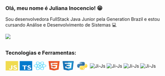 ### Olá, meu nome é Juliana Inocencio! 😁

Sou desenvolvedora FullStack Java Junior pela Generation Brazil e estou cursando Análise e Desenvolvimento de Sistemas 💻
 
  <a href="https://www.linkedin.com/in/juliana-inocencio" target="_blank"><img src="https://img.shields.io/badge/LinkedIn-0077B5?style=for-the-badge&logo=linkedin&logoColor=white" target="_blank"></a>   
 

  ##

  ### Tecnologias e Ferramentas:
  <div>
  <img align="center" alt="Ji-Js" height="30" width="40" src="https://raw.githubusercontent.com/devicons/devicon/master/icons/javascript/javascript-plain.svg">
  <img align="center" alt="Ji-Ts" height="30" width="40" src="https://raw.githubusercontent.com/devicons/devicon/master/icons/typescript/typescript-plain.svg">
  <img align="center" alt="Ji-React" height="30" width="40" src="https://raw.githubusercontent.com/devicons/devicon/master/icons/react/react-original.svg">
  <img align="center" alt="Ji-HTML" height="30" width="40" src="https://raw.githubusercontent.com/devicons/devicon/master/icons/html5/html5-original.svg">
  <img align="center" alt="Ji-CSS" height="30" width="40" src="https://raw.githubusercontent.com/devicons/devicon/master/icons/css3/css3-original.svg">
  <img align="center" alt="Ji-Python" height="30" width="40" src="https://raw.githubusercontent.com/devicons/devicon/master/icons/python/python-original.svg">
  <img align="center" alt="Ji-Js" height="30" width="40" src="https://cdn.jsdelivr.net/gh/devicons/devicon/icons/java/java-original.svg" />
  <img align="center" alt="Ji-Js" height="30" width="40" src="https://cdn.jsdelivr.net/gh/devicons/devicon/icons/mysql/mysql-original.svg" />
  <img align="center" alt="Ji-Js" height="30" width="40" src="https://cdn.jsdelivr.net/gh/devicons/devicon/icons/spring/spring-original.svg" />
  <img align="center" alt="Ji-Js" height="30" width="40" src="https://cdn.jsdelivr.net/gh/devicons/devicon/icons/github/github-original.svg" />
 
  </div>
  
          
  ##
  

 

  
  	
  
   
